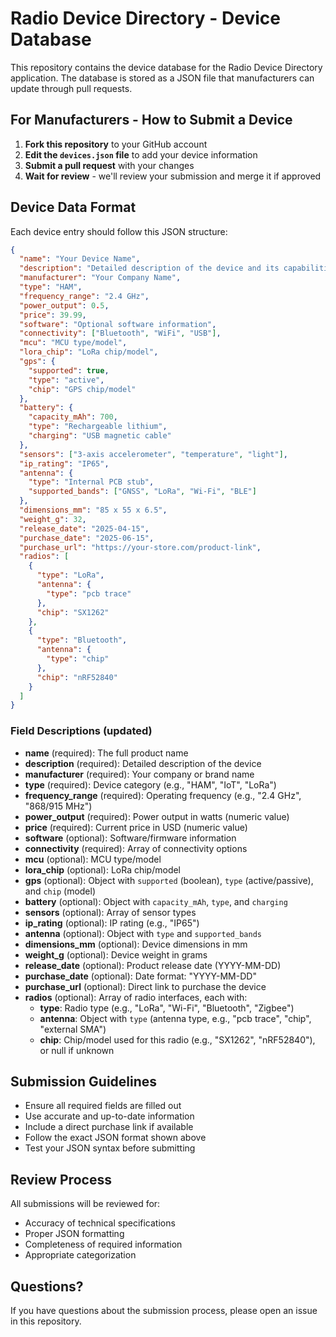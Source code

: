 # Radio Device Directory - Device Database

This repository contains the device database for the Radio Device Directory application. The database is stored as a JSON file that manufacturers can update through pull requests.

## For Manufacturers - How to Submit a Device

1. **Fork this repository** to your GitHub account
2. **Edit the `devices.json` file** to add your device information
3. **Submit a pull request** with your changes
4. **Wait for review** - we'll review your submission and merge it if approved

## Device Data Format

Each device entry should follow this JSON structure:

```json
{
  "name": "Your Device Name",
  "description": "Detailed description of the device and its capabilities",
  "manufacturer": "Your Company Name",
  "type": "HAM",
  "frequency_range": "2.4 GHz",
  "power_output": 0.5,
  "price": 39.99,
  "software": "Optional software information",
  "connectivity": ["Bluetooth", "WiFi", "USB"],
  "mcu": "MCU type/model",
  "lora_chip": "LoRa chip/model",
  "gps": {
    "supported": true,
    "type": "active",
    "chip": "GPS chip/model"
  },
  "battery": {
    "capacity_mAh": 700,
    "type": "Rechargeable lithium",
    "charging": "USB magnetic cable"
  },
  "sensors": ["3-axis accelerometer", "temperature", "light"],
  "ip_rating": "IP65",
  "antenna": {
    "type": "Internal PCB stub",
    "supported_bands": ["GNSS", "LoRa", "Wi-Fi", "BLE"]
  },
  "dimensions_mm": "85 x 55 x 6.5",
  "weight_g": 32,
  "release_date": "2025-04-15",
  "purchase_date": "2025-06-15",
  "purchase_url": "https://your-store.com/product-link",
  "radios": [
    {
      "type": "LoRa",
      "antenna": {
        "type": "pcb trace"
      },
      "chip": "SX1262"
    },
    {
      "type": "Bluetooth",
      "antenna": {
        "type": "chip"
      },
      "chip": "nRF52840"
    }
  ]
}
```

### Field Descriptions (updated)

- **name** (required): The full product name
- **description** (required): Detailed description of the device
- **manufacturer** (required): Your company or brand name
- **type** (required): Device category (e.g., "HAM", "IoT", "LoRa")
- **frequency_range** (required): Operating frequency (e.g., "2.4 GHz", "868/915 MHz")
- **power_output** (required): Power output in watts (numeric value)
- **price** (required): Current price in USD (numeric value)
- **software** (optional): Software/firmware information
- **connectivity** (required): Array of connectivity options
- **mcu** (optional): MCU type/model
- **lora_chip** (optional): LoRa chip/model
- **gps** (optional): Object with `supported` (boolean), `type` (active/passive), and `chip` (model)
- **battery** (optional): Object with `capacity_mAh`, `type`, and `charging`
- **sensors** (optional): Array of sensor types
- **ip_rating** (optional): IP rating (e.g., "IP65")
- **antenna** (optional): Object with `type` and `supported_bands`
- **dimensions_mm** (optional): Device dimensions in mm
- **weight_g** (optional): Device weight in grams
- **release_date** (optional): Product release date (YYYY-MM-DD)
- **purchase_date** (optional): Date format: "YYYY-MM-DD"
- **purchase_url** (optional): Direct link to purchase the device
- **radios** (optional): Array of radio interfaces, each with:
  - **type**: Radio type (e.g., "LoRa", "Wi-Fi", "Bluetooth", "Zigbee")
  - **antenna**: Object with `type` (antenna type, e.g., "pcb trace", "chip", "external SMA")
  - **chip**: Chip/model used for this radio (e.g., "SX1262", "nRF52840"), or null if unknown

## Submission Guidelines

- Ensure all required fields are filled out
- Use accurate and up-to-date information
- Include a direct purchase link if available
- Follow the exact JSON format shown above
- Test your JSON syntax before submitting

## Review Process

All submissions will be reviewed for:
- Accuracy of technical specifications
- Proper JSON formatting
- Completeness of required information
- Appropriate categorization

## Questions?

If you have questions about the submission process, please open an issue in this repository.